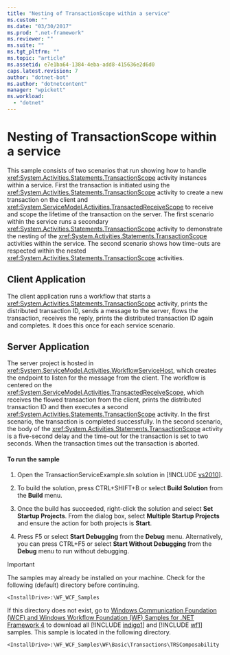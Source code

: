 ```yaml
---
title: "Nesting of TransactionScope within a service"
ms.custom: ""
ms.date: "03/30/2017"
ms.prod: ".net-framework"
ms.reviewer: ""
ms.suite: ""
ms.tgt_pltfrm: ""
ms.topic: "article"
ms.assetid: e7e1ba64-1384-4eba-add8-415636e2d6d0
caps.latest.revision: 7
author: "dotnet-bot"
ms.author: "dotnetcontent"
manager: "wpickett"
ms.workload: 
  - "dotnet"
---
```

# Nesting of TransactionScope within a service
This sample consists of two scenarios that run showing how to handle <xref:System.Activities.Statements.TransactionScope> activity instances within a service. First the transaction is initiated using the <xref:System.Activities.Statements.TransactionScope> activity to create a new transaction on the client and <xref:System.ServiceModel.Activities.TransactedReceiveScope> to receive and scope the lifetime of the transaction on the server. The first scenario within the service runs a secondary <xref:System.Activities.Statements.TransactionScope> activity to demonstrate the nesting of the <xref:System.Activities.Statements.TransactionScope> activities within the service. The second scenario shows how time-outs are respected within the nested <xref:System.Activities.Statements.TransactionScope> activities.  
  
## Client Application  
 The client application runs a workflow that starts a <xref:System.Activities.Statements.TransactionScope> activity, prints the distributed transaction ID, sends a message to the server, flows the transaction, receives the reply, prints the distributed transaction ID again and completes. It does this once for each service scenario.  
  
## Server Application  
 The server project is hosted in <xref:System.ServiceModel.Activities.WorkflowServiceHost>, which creates the endpoint to listen for the message from the client. The workflow is centered on the <xref:System.ServiceModel.Activities.TransactedReceiveScope>, which receives the flowed transaction from the client, prints the distributed transaction ID and then executes a second <xref:System.Activities.Statements.TransactionScope> activity. In the first scenario, the transaction is completed successfully. In the second scenario, the body of the <xref:System.Activities.Statements.TransactionScope> activity is a five-second delay and the time-out for the transaction is set to two seconds. When the transaction times out the transaction is aborted.  
  
#### To run the sample  
  
1. Open the TransactionServiceExample.sln solution in [!INCLUDE [vs2010](../../../../includes/vs2010-md.md)].  
  
2. To build the solution, press CTRL+SHIFT+B or select **Build Solution** from the **Build** menu.  
  
3. Once the build has succeeded, right-click the solution and select **Set Startup Projects**. From the dialog box, select **Multiple Startup Projects** and ensure the action for both projects is **Start**.  
  
4. Press F5 or select **Start Debugging** from the **Debug** menu. Alternatively, you can press CTRL+F5 or select **Start Without Debugging** from the **Debug** menu to run without debugging.  
  
> [!IMPORTANT]
>  The samples may already be installed on your machine. Check for the following (default) directory before continuing.  
> 
>  `<InstallDrive>:\WF_WCF_Samples`  
> 
>  If this directory does not exist, go to [Windows Communication Foundation (WCF) and Windows Workflow Foundation (WF) Samples for .NET Framework 4](http://go.microsoft.com/fwlink/?LinkId=150780) to download all [!INCLUDE [indigo1](../../../../includes/indigo1-md.md)] and [!INCLUDE [wf1](../../../../includes/wf1-md.md)] samples. This sample is located in the following directory.  
> 
>  `<InstallDrive>:\WF_WCF_Samples\WF\Basic\Transactions\TRSComposability`
